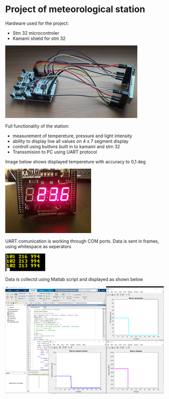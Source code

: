 # Project of meteorological station

Hardware used for the project:
 - Stm 32 microcontroler
 - Kamami shield for stm 32

![Hardware and wiring](/images/Wiring.png)

Full functionality of the station:
 - measurement of tempereture, pressure and light intensity
 - ability to display live all values on 4 x 7 segment display
 - controll using buttons built in to kamami and stm 32
 - Transsmision to PC using UART protocol

Image below shows displayed tempereture with accuracy to 0,1 deg

![Displayed tempereture](/images/Temp.png)


UART comunication is working through COM ports. Data is sent in frames, using whitespace as seperators

![UART frames](/images/UART.png)

Data is collectd using Matlab script and displayed as shown below

![MAtlab script](/images/Data.png)
